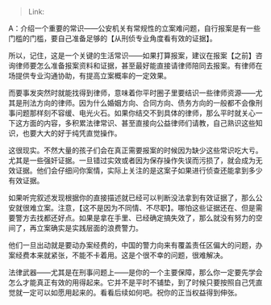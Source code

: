 > Link: 

A：介绍一个重要的常识——公安机关有常规性的立案难问题，自行报案是有一些门槛的门槛，要自己准备足够的【从刑侦专业角度看有效的证据】。

所以，记住，这是一个关键的生活常识——如果打算报案，建议在报案【之前】咨询律师要怎么准备报案资料和证据，甚至最好能直接请律师陪同去报案。有律师在场提供专业沟通协助，有提高立案概率的一定效果。

而要事发突然时就能找得到律师，意味着你平时圈子里要结识一些律师资源——尤其是刑法方向的律师。因为什么婚姻方向、合同方向、债务方向的一般都不会像刑事问题那样刻不容缓、电光火石。如果你结交不到具体的律师，那么平时就关心一下这方面的内容，多积累法律常识、甚至直接向公益律师们请教，自己熟识这些知识，也要大大的好于纯凭直觉操作。

这很现实。不然大量的孩子们会在真正需要报案的时候因为缺少这些常识吃大亏。尤其是一些强奸证据。一旦错过实效或者因为保存操作失误而污损了，就会成为无效证据。他们会仔细问你案情，实际上关注的是这案子如果进行侦查还能拿到多少有效证据。

如果听完叙述发现根据你的直接描述就已经可以判断没法拿到有效证据了，那么公安就很难立案。注意，【这不是因为不同情、不尽职】。哪怕这些证据还在、但是需要警方去找都还好点。如果是拿在手里、已经确定搞失效了，那么就没有努力的空间了，再立案确实是实践层面的浪费警力。

他们一旦出动就是要动办案经费的，中国的警力向来有覆盖责任区偏大的问题，办案经费本来就紧张，不能不卡着用。这是个很不幸的问题，很难解决。

法律武器——尤其是在刑事问题上——是你的一个主要保障，那么你一定要先学会怎么才能真正有效的用得起来。它并不是平时不铺垫，到了时候只要按照自己凭直觉就一定可以如愿用起来的。看看后续如何吧。祝你的正当权益得到伸张。
